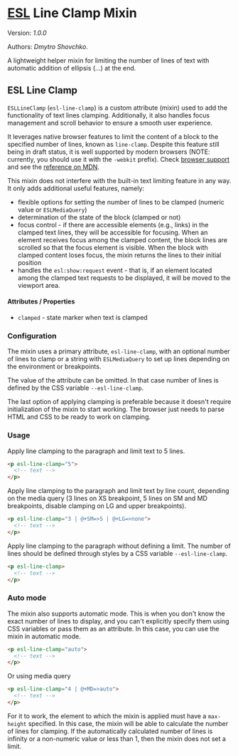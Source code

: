 # [ESL](../../../) Line Clamp Mixin

Version: *1.0.0*

Authors: *Dmytro Shovchko*.

<a name="intro"></a>

A lightweight helper mixin for limiting the number of lines of text with automatic addition of ellipsis (...) at the end.

## ESL Line Clamp

`ESLLineClamp` (`esl-line-clamp`) is a custom attribute (mixin) used to add the functionality of text lines clamping. Additionally, it also handles focus management and scroll behavior to ensure a smooth user experience.

It leverages native browser features to limit the content of a block to the specified number of lines, known as `line-clamp`. Despite this feature still being in draft status, it is well supported by modern browsers (NOTE: currently, you should use it with the `-webkit` prefix). Check [browser support](https://caniuse.com/?search=line-clamp) and see the [reference on MDN](https://developer.mozilla.org/en-US/docs/Web/CSS/line-clamp).

This mixin does not interfere with the built-in text limiting feature in any way. It only adds additional useful features, namely:
 - flexible options for setting the number of lines to be clamped (numeric value or `ESLMediaQuery`)
 - determination of the state of the block (clamped or not)
 - focus control - if there are accessible elements (e.g., links) in the clamped text lines, they will be accessible for focusing. When an element receives focus among the clamped content, the block lines are scrolled so that the focus element is visible. When the block with clamped content loses focus, the mixin returns the lines to their initial position
 - handles the `esl:show:request` event - that is, if an element located among the clamped text requests to be displayed, it will be moved to the viewport area.


#### Attributes / Properties

 - `clamped` - state marker when text is clamped

### Configuration

The mixin uses a primary attribute, `esl-line-clamp`, with an optional number of lines to clamp or a string with `ESLMediaQuery` to set up lines depending on the environment or breakpoints.

The value of the attribute can be omitted. In that case number of lines is defined by the CSS variable `--esl-line-clamp`.

The last option of applying clamping is preferable because it doesn't require initialization of the mixin to start working. The browser just needs to parse HTML and CSS to be ready to work on clamping.

### Usage

Apply line clamping to the paragraph and limit text to 5 lines.
```html
<p esl-line-clamp="5">
  <!-- text -->
</p>
```

Apply line clamping to the paragraph and limit text by line count, depending on the media query (3 lines on XS breakpoint, 5 lines on SM and MD breakpoints, disable clamping on LG and upper breakpoints).
```html
<p esl-line-clamp="3 | @+SM=>5 | @+LG=>none">
  <!-- text -->
</p>
```

Apply line clamping to the paragraph without defining a limit. The number of lines should be defined through styles by a CSS variable `--esl-line-clamp`.
```html
<p esl-line-clamp>
  <!-- text -->
</p>
```

### Auto mode

The mixin also supports automatic mode. This is when you don't know the exact number of lines to display, and you can't explicitly specify them using CSS variables or pass them as an attribute. In this case, you can use the mixin in automatic mode.
```html
<p esl-line-clamp="auto">
  <!-- text -->
</p>
```

Or using media query
```html
<p esl-line-clamp="4 | @+MD=>auto">
  <!-- text -->
</p>
```

For it to work, the element to which the mixin is applied must have a `max-height` specified. In this case, the mixin will be able to calculate the number of lines for clamping. If the automatically calculated number of lines is infinity or a non-numeric value or less than 1, then the mixin does not set a limit.
